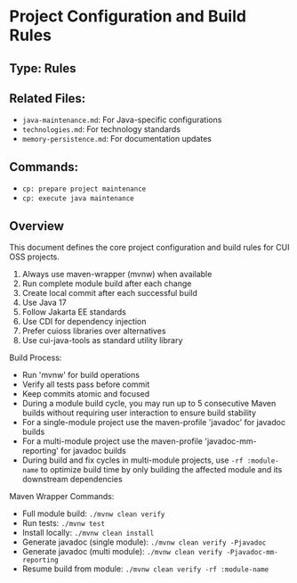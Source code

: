 # Project Configuration and Build Rules

## Type: Rules
## Related Files: 
- `java-maintenance.md`: For Java-specific configurations
- `technologies.md`: For technology standards
- `memory-persistence.md`: For documentation updates

## Commands: 
- `cp: prepare project maintenance`
- `cp: execute java maintenance`

## Overview
This document defines the core project configuration and build rules for CUI OSS projects.

1. Always use maven-wrapper (mvnw) when available
2. Run complete module build after each change
3. Create local commit after each successful build
4. Use Java 17
5. Follow Jakarta EE standards
6. Use CDI for dependency injection
7. Prefer cuioss libraries over alternatives
8. Use cui-java-tools as standard utility library

Build Process:
- Run 'mvnw' for build operations
- Verify all tests pass before commit
- Keep commits atomic and focused
- During a module build cycle, you may run up to 5 consecutive Maven builds without requiring user interaction to ensure build stability
- For a single-module project use the maven-profile 'javadoc' for javadoc builds
- For a multi-module project use the maven-profile 'javadoc-mm-reporting' for javadoc builds
- During build and fix cycles in multi-module projects, use `-rf :module-name` to optimize build time by only building the affected module and its downstream dependencies

Maven Wrapper Commands:
- Full module build: `./mvnw clean verify`
- Run tests: `./mvnw test`
- Install locally: `./mvnw clean install`
- Generate javadoc (single module): `./mvnw clean verify -Pjavadoc`
- Generate javadoc (multi module): `./mvnw clean verify -Pjavadoc-mm-reporting`
- Resume build from module: `./mvnw clean verify -rf :module-name`